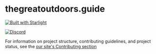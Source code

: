 # thegreatoutdoors.guide

[![Built with Starlight](https://astro.badg.es/v2/built-with-starlight/small.svg)](https://starlight.astro.build)

[![Discord](https://img.shields.io/discord/345621611770282004?style=for-the-badge&logo=discord&logoColor=white&label=Discord&labelColor=%23222&color=%23137c5a)](https://discord.gg/the-great-outdoors-345621611770282004)

For information on project structure, contributing guidelines, and project status, see the [our site's Contributing section](https://thegreatoutdoors.guide/contribute)
